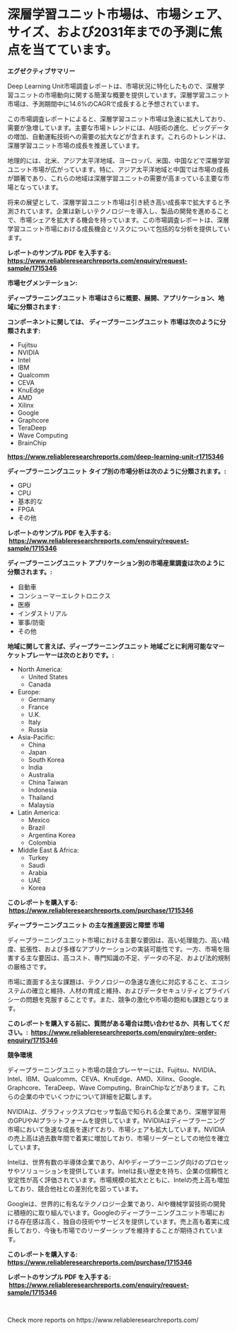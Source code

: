<p><h1>深層学習ユニット市場は、市場シェア、サイズ、および2031年までの予測に焦点を当てています。</h1></p><p><strong>エグゼクティブサマリー</strong></p>
<p><p>Deep Learning Unit市場調査レポートは、市場状況に特化したもので、深層学習ユニットの市場動向に関する簡潔な概要を提供しています。深層学習ユニット市場は、予測期間中に14.6%のCAGRで成長すると予想されています。</p><p>この市場調査レポートによると、深層学習ユニット市場は急速に拡大しており、需要が急増しています。主要な市場トレンドには、AI技術の進化、ビッグデータの増加、自動運転技術への需要の拡大などが含まれます。これらのトレンドは、深層学習ユニット市場の成長を推進しています。</p><p>地理的には、北米、アジア太平洋地域、ヨーロッパ、米国、中国などで深層学習ユニット市場が広がっています。特に、アジア太平洋地域と中国では市場の成長が顕著であり、これらの地域は深層学習ユニットの需要が高まっている主要な市場となっています。</p><p>将来の展望として、深層学習ユニット市場は引き続き高い成長率で拡大すると予測されています。企業は新しいテクノロジーを導入し、製品の開発を進めることで、市場シェアを拡大する機会を持っています。この市場調査レポートは、深層学習ユニット市場における成長機会とリスクについて包括的な分析を提供しています。</p></p>
<p><strong>レポートのサンプル PDF を入手する: <a href="https://www.reliableresearchreports.com/enquiry/request-sample/1715346">https://www.reliableresearchreports.com/enquiry/request-sample/1715346</a></strong></p>
<p><strong>市場セグメンテーション:</strong></p>
<p><strong> ディープラーニングユニット 市場はさらに概要、展開、アプリケーション、地域に分類されます :</strong></p>
<p><strong>コンポーネントに関しては、 ディープラーニングユニット 市場は次のように分類されます: &nbsp;</strong></p>
<p><ul><li>Fujitsu</li><li>NVIDIA</li><li>Intel</li><li>IBM</li><li>Qualcomm</li><li>CEVA</li><li>KnuEdge</li><li>AMD</li><li>Xilinx</li><li>Google</li><li>Graphcore</li><li>TeraDeep</li><li>Wave Computing</li><li>BrainChip</li></ul></p>
<p><strong><a href="https://www.reliableresearchreports.com/deep-learning-unit-r1715346">https://www.reliableresearchreports.com/deep-learning-unit-r1715346</a></strong></p>
<p><strong> ディープラーニングユニット タイプ別の市場分析は次のように分類されます。:</strong></p>
<p><ul><li>GPU</li><li>CPU</li><li>基本的な</li><li>FPGA</li><li>その他</li></ul></p>
<p><strong>レポートのサンプル PDF を入手する: &nbsp;<a href="https://www.reliableresearchreports.com/enquiry/request-sample/1715346">https://www.reliableresearchreports.com/enquiry/request-sample/1715346</a></strong></p>
<p><strong> ディープラーニングユニット アプリケーション別の市場産業調査は次のように分類されます。:</strong></p>
<p><ul><li>自動車</li><li>コンシューマーエレクトロニクス</li><li>医療</li><li>インダストリアル</li><li>軍事/防衛</li><li>その他</li></ul></p>
<p><strong>地域に関して言えば、ディープラーニングユニット 地域ごとに利用可能なマーケットプレーヤーは次のとおりです。:</strong></p>
<p><ul>
    <li>
        North America:
        <ul>
            <li>United States</li>
            <li>Canada</li>
        </ul>
    </li>
    <li>
        Europe:
        <ul>
            <li>Germany</li>
            <li>France</li>
            <li>U.K.</li>
            <li>Italy</li>
            <li>Russia</li>
        </ul>
    </li>
    <li>
        Asia-Pacific:
        <ul>
            <li>China</li>
            <li>Japan</li>
            <li>South Korea</li>
            <li>India</li>
            <li>Australia</li>
            <li>China Taiwan</li>
            <li>Indonesia</li>
            <li>Thailand</li>
            <li>Malaysia</li>
        </ul>
    </li>
    <li>
        Latin America:
        <ul>
            <li>Mexico</li>
            <li>Brazil</li>
            <li>Argentina Korea</li>
            <li>Colombia</li>
        </ul>
    </li>
    <li>
        Middle East & Africa:
        <ul>
            <li>Turkey</li>
            <li>Saudi</li>
            <li>Arabia</li>
            <li>UAE</li>
            <li>Korea</li>
        </ul>
    </li>
    </ul></p>
<p><strong>このレポートを購入する: &nbsp;<a href="https://www.reliableresearchreports.com/purchase/1715346">https://www.reliableresearchreports.com/purchase/1715346</a></strong></p>
<p><strong>ディープラーニングユニット の主な推進要因と障壁 市場</strong></p>
<p><p>ディープラーニングユニット市場における主要な要因は、高い処理能力、高い精度、拡張性、および多様なアプリケーションの実装可能性です。一方、市場を阻害する主な要因は、高コスト、専門知識の不足、データの不足、および法的規制の厳格さです。</p><p>市場に直面する主な課題は、テクノロジーの急速な進化に対応すること、エコシステムの確立と維持、人材の育成と維持、およびデータセキュリティとプライバシーの問題を克服することです。また、競争の激化や市場の飽和も課題となります。</p></p>
<p><strong>このレポートを購入する前に、質問がある場合は問い合わせるか、共有してください。:&nbsp; <a href="https://www.reliableresearchreports.com/enquiry/pre-order-enquiry/1715346">https://www.reliableresearchreports.com/enquiry/pre-order-enquiry/1715346</a></strong></p>
<p><strong>競争環境</strong></p>
<p><p>ディープラーニングユニット市場の競合プレーヤーには、Fujitsu、NVIDIA、Intel、IBM、Qualcomm、CEVA、KnuEdge、AMD、Xilinx、Google、Graphcore、TeraDeep、Wave Computing、BrainChipなどがあります。これらの企業の中でいくつかについて詳細を記載します。</p><p>NVIDIAは、グラフィックスプロセッサ製品で知られる企業であり、深層学習用のGPUやAIプラットフォームを提供しています。NVIDIAはディープラーニング市場において急速な成長を遂げており、市場シェアも拡大しています。NVIDIAの売上高は過去数年間で着実に増加しており、市場リーダーとしての地位を確立しています。</p><p>Intelは、世界有数の半導体企業であり、AIやディープラーニング向けのプロセッサやソリューションを提供しています。Intelは長い歴史を持ち、企業の信頼性と安定性が高く評価されています。市場規模の拡大とともに、Intelの売上高も増加しており、競合他社との差別化を図っています。</p><p>Googleは、世界的に有名なテクノロジー企業であり、AIや機械学習技術の開発に積極的に取り組んでいます。Googleのディープラーニングユニット市場における存在感は高く、独自の技術やサービスを提供しています。売上高も着実に成長しており、今後も市場でのリーダーシップを維持することが期待されています。</p></p>
<p><strong>このレポートを購入する: &nbsp; <a href="https://www.reliableresearchreports.com/purchase/1715346">https://www.reliableresearchreports.com/purchase/1715346</a></strong></p>
<p><strong>レポートのサンプル PDF を入手する: &nbsp;<a href="https://www.reliableresearchreports.com/enquiry/request-sample/1715346">https://www.reliableresearchreports.com/enquiry/request-sample/1715346</a></strong><strong></strong></p>
<p>&nbsp;</p>
<p>Check more reports on https://www.reliableresearchreports.com/</p>